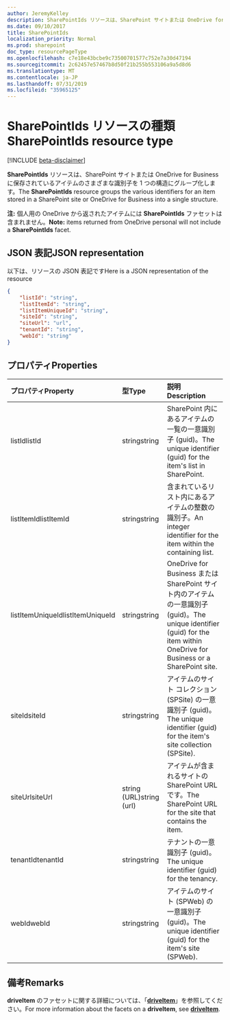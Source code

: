 ```yaml
---
author: JeremyKelley
description: SharePointIds リソースは、SharePoint サイトまたは OneDrive for Business に保存されているアイテムのさまざまな識別子を 1 つの構造にグループ化します。
ms.date: 09/10/2017
title: SharePointIds
localization_priority: Normal
ms.prod: sharepoint
doc_type: resourcePageType
ms.openlocfilehash: c7e18e43bcbe9c73500701577c752e7a30d47194
ms.sourcegitcommit: 2c62457e57467b8d50f21b255b553106a9a5d8d6
ms.translationtype: MT
ms.contentlocale: ja-JP
ms.lasthandoff: 07/31/2019
ms.locfileid: "35965125"
---
```

# <a name="sharepointids-resource-type"></a><span data-ttu-id="ded1b-103">SharePointIds リソースの種類</span><span class="sxs-lookup"><span data-stu-id="ded1b-103">SharePointIds resource type</span></span>

[!INCLUDE [beta-disclaimer](../../includes/beta-disclaimer.md)]

<span data-ttu-id="ded1b-104">**SharePointIds** リソースは、SharePoint サイトまたは OneDrive for Business に保存されているアイテムのさまざまな識別子を 1 つの構造にグループ化します。</span><span class="sxs-lookup"><span data-stu-id="ded1b-104">The **SharePointIds** resource groups the various identifiers for an item stored in a SharePoint site or OneDrive for Business into a single structure.</span></span>

<span data-ttu-id="ded1b-105">**注:** 個人用の OneDrive から返されたアイテムには **SharePointIds** ファセットは含まれません。</span><span class="sxs-lookup"><span data-stu-id="ded1b-105">**Note:** items returned from OneDrive personal will not include a **SharePointIds** facet.</span></span>

## <a name="json-representation"></a><span data-ttu-id="ded1b-106">JSON 表記</span><span class="sxs-lookup"><span data-stu-id="ded1b-106">JSON representation</span></span>

<span data-ttu-id="ded1b-107">以下は、リソースの JSON 表記です</span><span class="sxs-lookup"><span data-stu-id="ded1b-107">Here is a JSON representation of the resource</span></span>

<!-- {
  "blockType": "resource",
  "optionalProperties": [ "listId", "listItemId", "listItemUniqueId", "siteId", "siteUrl", "webId" ],
  "@odata.type": "microsoft.graph.sharepointIds"
}-->

```json
{
    "listId": "string",
    "listItemId": "string",
    "listItemUniqueId": "string",
    "siteId": "string",
    "siteUrl": "url",
    "tenantId": "string",
    "webId": "string"
}
```

## <a name="properties"></a><span data-ttu-id="ded1b-108">プロパティ</span><span class="sxs-lookup"><span data-stu-id="ded1b-108">Properties</span></span>

| <span data-ttu-id="ded1b-109">プロパティ</span><span class="sxs-lookup"><span data-stu-id="ded1b-109">Property</span></span>         | <span data-ttu-id="ded1b-110">型</span><span class="sxs-lookup"><span data-stu-id="ded1b-110">Type</span></span>         | <span data-ttu-id="ded1b-111">説明</span><span class="sxs-lookup"><span data-stu-id="ded1b-111">Description</span></span>
|:-----------------|:-------------|:-------------------------------------------
| <span data-ttu-id="ded1b-112">listId</span><span class="sxs-lookup"><span data-stu-id="ded1b-112">listId</span></span>           | <span data-ttu-id="ded1b-113">string</span><span class="sxs-lookup"><span data-stu-id="ded1b-113">string</span></span>       | <span data-ttu-id="ded1b-114">SharePoint 内にあるアイテムの一覧の一意識別子 (guid)。</span><span class="sxs-lookup"><span data-stu-id="ded1b-114">The unique identifier (guid) for the item's list in SharePoint.</span></span>
| <span data-ttu-id="ded1b-115">listItemId</span><span class="sxs-lookup"><span data-stu-id="ded1b-115">listItemId</span></span>       | <span data-ttu-id="ded1b-116">string</span><span class="sxs-lookup"><span data-stu-id="ded1b-116">string</span></span>       | <span data-ttu-id="ded1b-117">含まれているリスト内にあるアイテムの整数の識別子。</span><span class="sxs-lookup"><span data-stu-id="ded1b-117">An integer identifier for the item within the containing list.</span></span>
| <span data-ttu-id="ded1b-118">listItemUniqueId</span><span class="sxs-lookup"><span data-stu-id="ded1b-118">listItemUniqueId</span></span> | <span data-ttu-id="ded1b-119">string</span><span class="sxs-lookup"><span data-stu-id="ded1b-119">string</span></span>       | <span data-ttu-id="ded1b-120">OneDrive for Business または SharePoint サイト内のアイテムの一意識別子 (guid)。</span><span class="sxs-lookup"><span data-stu-id="ded1b-120">The unique identifier (guid) for the item within OneDrive for Business or a SharePoint site.</span></span>
| <span data-ttu-id="ded1b-121">siteId</span><span class="sxs-lookup"><span data-stu-id="ded1b-121">siteId</span></span>           | <span data-ttu-id="ded1b-122">string</span><span class="sxs-lookup"><span data-stu-id="ded1b-122">string</span></span>       | <span data-ttu-id="ded1b-123">アイテムのサイト コレクション (SPSite) の一意識別子 (guid)。</span><span class="sxs-lookup"><span data-stu-id="ded1b-123">The unique identifier (guid) for the item's site collection (SPSite).</span></span>
| <span data-ttu-id="ded1b-124">siteUrl</span><span class="sxs-lookup"><span data-stu-id="ded1b-124">siteUrl</span></span>          | <span data-ttu-id="ded1b-125">string (URL)</span><span class="sxs-lookup"><span data-stu-id="ded1b-125">string (url)</span></span> | <span data-ttu-id="ded1b-126">アイテムが含まれるサイトの SharePoint URL です。</span><span class="sxs-lookup"><span data-stu-id="ded1b-126">The SharePoint URL for the site that contains the item.</span></span>
| <span data-ttu-id="ded1b-127">tenantId</span><span class="sxs-lookup"><span data-stu-id="ded1b-127">tenantId</span></span>         | <span data-ttu-id="ded1b-128">string</span><span class="sxs-lookup"><span data-stu-id="ded1b-128">string</span></span>       | <span data-ttu-id="ded1b-129">テナントの一意識別子 (guid)。</span><span class="sxs-lookup"><span data-stu-id="ded1b-129">The unique identifier (guid) for the tenancy.</span></span>
| <span data-ttu-id="ded1b-130">webId</span><span class="sxs-lookup"><span data-stu-id="ded1b-130">webId</span></span>            | <span data-ttu-id="ded1b-131">string</span><span class="sxs-lookup"><span data-stu-id="ded1b-131">string</span></span>       | <span data-ttu-id="ded1b-132">アイテムのサイト (SPWeb) の一意識別子 (guid)。</span><span class="sxs-lookup"><span data-stu-id="ded1b-132">The unique identifier (guid) for the item's site (SPWeb).</span></span>

## <a name="remarks"></a><span data-ttu-id="ded1b-133">備考</span><span class="sxs-lookup"><span data-stu-id="ded1b-133">Remarks</span></span>

<span data-ttu-id="ded1b-134">**driveItem** のファセットに関する詳細については、「[**driveItem**](driveitem.md)」を参照してください。</span><span class="sxs-lookup"><span data-stu-id="ded1b-134">For more information about the facets on a **driveItem**, see [**driveItem**](driveitem.md).</span></span>



<!-- uuid: 8fcb5dbc-d5aa-4681-8e31-b001d5168d79
2015-10-25 14:57:30 UTC -->
<!--
{
  "type": "#page.annotation",
  "description": "The SharepointIds facet provides Sharepoint ids associated with an item.",
  "keywords": "item, unique, id, csom, facet",
  "section": "documentation",
  "tocPath": "Facets/SharepointIds",
  "suppressions": []
}
-->
